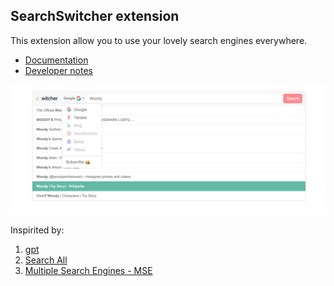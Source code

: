 ## SearchSwitcher extension

This extension allow you to use your lovely search engines everywhere. 

- [Documentation](https://github.com/Barklim/SearchSwitcher/blob/main/README.docs.md)
- [Developer notes](https://github.com/Barklim/SearchSwitcher/blob/main/README.notes.md)

<img src="img/pic1.png">

Inspirited by:
1. [gpt](https://chrome.google.com/webstore/search/search%20engine?utm_source=ext_sidebar&hl=ru)
2. [Search All](https://chrome.google.com/webstore/detail/search-all/kpdkbemdpepjjppbfgeapjienologapa)
3. [Multiple Search Engines - MSE](https://chrome.google.com/webstore/detail/multiple-search-engines-m/oenahigafdpmlmaenjgiedobgooekkmp)